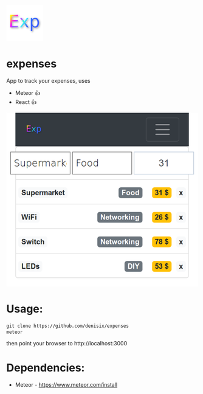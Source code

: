 ![Logo](/icons/96.png)

# expenses
App to track your expenses, uses
* Meteor :thumbsup:
* React :thumbsup:

![Screenshot](/icons/screen1.png)

# Usage:
```
git clone https://github.com/denisix/expenses
meteor
```
then point your browser to http://localhost:3000

# Dependencies:
* Meteor - https://www.meteor.com/install
